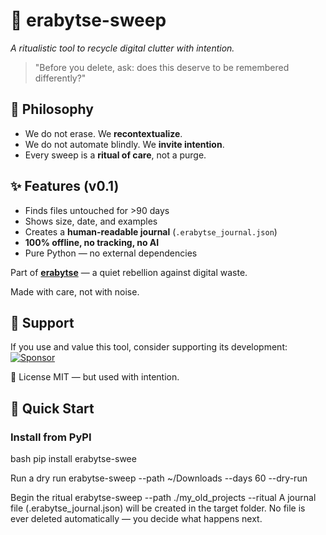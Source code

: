 # 🧹 erabytse-sweep  
*A ritualistic tool to recycle digital clutter with intention.*

> "Before you delete, ask: does this deserve to be remembered differently?"

## 🌿 Philosophy
- We do not erase. We **recontextualize**.  
- We do not automate blindly. We **invite intention**.  
- Every sweep is a **ritual of care**, not a purge.

## ✨ Features (v0.1)
- Finds files untouched for >90 days  
- Shows size, date, and examples  
- Creates a **human-readable journal** (`.erabytse_journal.json`)  
- **100% offline, no tracking, no AI**  
- Pure Python — no external dependencies

Part of **[erabytse](https://erabytse.github.io)** — a quiet rebellion against digital waste.

Made with care, not with noise.

## 💙 Support
If you use and value this tool, consider supporting its development:  
[![Sponsor](https://img.shields.io/badge/sponsor-erabytse-181717?logo=github)](https://github.com/sponsors/takouzlo)

📜 License
MIT — but used with intention.


## 🚀 Quick Start

### Install from PyPI
bash
pip install erabytse-swee

Run a dry run
erabytse-sweep --path ~/Downloads --days 60 --dry-run

Begin the ritual
erabytse-sweep --path ./my_old_projects --ritual
A journal file (.erabytse_journal.json) will be created in the target folder.
No file is ever deleted automatically — you decide what happens next. 



